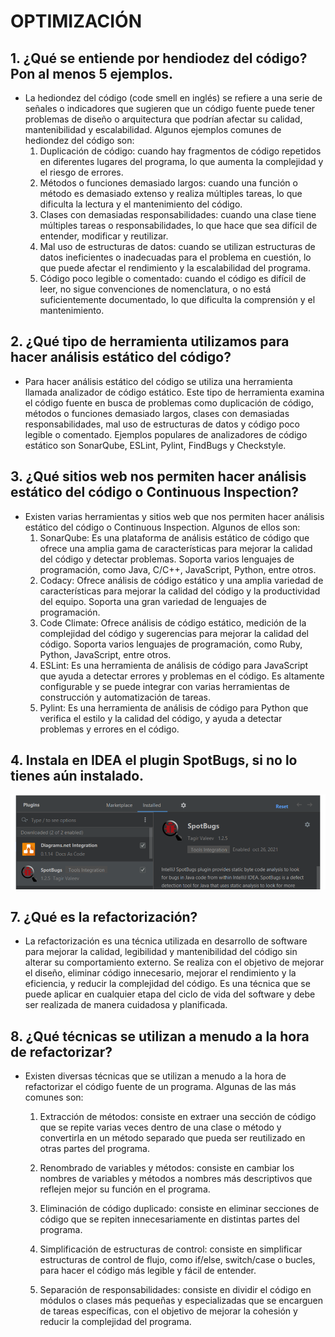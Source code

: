 # OPTIMIZACIÓN

## 1. ¿Qué se entiende por hendiodez del código? Pon al menos 5 ejemplos.

- La hediondez del código (code smell en inglés) se refiere a una serie de señales o indicadores que sugieren que un código fuente puede tener problemas de diseño o arquitectura que podrían afectar su calidad, mantenibilidad y escalabilidad. Algunos ejemplos comunes de hediondez del código son:
  1. Duplicación de código: cuando hay fragmentos de código repetidos en diferentes lugares del programa, lo que aumenta la complejidad y el riesgo de errores.
  2. Métodos o funciones demasiado largos: cuando una función o método es demasiado extenso y realiza múltiples tareas, lo que dificulta la lectura y el mantenimiento del código.
  3. Clases con demasiadas responsabilidades: cuando una clase tiene múltiples tareas o responsabilidades, lo que hace que sea difícil de entender, modificar y reutilizar.
  4. Mal uso de estructuras de datos: cuando se utilizan estructuras de datos ineficientes o inadecuadas para el problema en cuestión, lo que puede afectar el rendimiento y la escalabilidad del programa.
  5. Código poco legible o comentado: cuando el código es difícil de leer, no sigue convenciones de nomenclatura, o no está suficientemente documentado, lo que dificulta la comprensión y el mantenimiento.

## 2. ¿Qué tipo de herramienta utilizamos para hacer análisis estático del código?

- Para hacer análisis estático del código se utiliza una herramienta  llamada analizador de código estático. Este tipo de herramienta examina  el código fuente en busca de problemas como duplicación de código,  métodos o funciones demasiado largos, clases con demasiadas  responsabilidades, mal uso de estructuras de datos y código poco legible o comentado. Ejemplos populares de analizadores de código estático son  SonarQube, ESLint, Pylint, FindBugs y Checkstyle.

## 3. ¿Qué sitios web nos permiten hacer análisis estático del código o **Continuous Inspection**?

- Existen varias herramientas y sitios web que nos permiten hacer análisis estático del código o Continuous Inspection. Algunos de ellos son:
  1. SonarQube: Es una plataforma de análisis estático de código que ofrece una amplia gama de características para mejorar la calidad del código y detectar problemas. Soporta varios lenguajes de programación, como Java, C/C++, JavaScript, Python, entre otros.
  2. Codacy: Ofrece análisis de código estático y una amplia variedad de características para mejorar la calidad del código y la productividad del equipo. Soporta una gran variedad de lenguajes de programación.
  3. Code Climate: Ofrece análisis de código estático, medición de la complejidad del código y sugerencias para mejorar la calidad del código. Soporta varios lenguajes de programación, como Ruby, Python, JavaScript, entre otros.
  4. ESLint: Es una herramienta de análisis de código para JavaScript que ayuda a detectar errores y problemas en el código. Es altamente configurable y se puede integrar con varias herramientas de construcción y automatización de tareas.
  5. Pylint: Es una herramienta de análisis de código para Python que verifica el estilo y la calidad del código, y ayuda a detectar problemas y errores en el código.

## 4. Instala en IDEA el plugin SpotBugs, si no lo tienes aún instalado.
<img src="bugs.png">

## 7. ¿Qué es la refactorización?
- La refactorización es una técnica utilizada en desarrollo de software para mejorar la calidad, legibilidad y mantenibilidad del código sin alterar su comportamiento externo. Se realiza con el objetivo de mejorar el diseño, eliminar código innecesario, mejorar el rendimiento y la eficiencia, y reducir la complejidad del código. Es una técnica que se puede aplicar en cualquier etapa del ciclo de vida del software y debe ser realizada de manera cuidadosa y planificada.

## 8. ¿Qué técnicas se utilizan a menudo a la hora de refactorizar?
- Existen diversas técnicas que se utilizan a menudo a la hora de refactorizar el código fuente de un programa. Algunas de las más comunes son:

    1. Extracción de métodos: consiste en extraer una sección de código que se repite varias veces dentro de una clase o método y convertirla en un método separado que pueda ser reutilizado en otras partes del programa.

    2. Renombrado de variables y métodos: consiste en cambiar los nombres de variables y métodos a nombres más descriptivos que reflejen mejor su función en el programa.

    3. Eliminación de código duplicado: consiste en eliminar secciones de código que se repiten innecesariamente en distintas partes del programa.

    4. Simplificación de estructuras de control: consiste en simplificar estructuras de control de flujo, como if/else, switch/case o bucles, para hacer el código más legible y fácil de entender.

    5. Separación de responsabilidades: consiste en dividir el código en módulos o clases más pequeñas y especializadas que se encarguen de tareas específicas, con el objetivo de mejorar la cohesión y reducir la complejidad del programa.